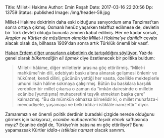 Title: Millet-i Hakime
Author: Emin Reşah
Date:  2017-03-16 22:20:56
Dp: 13759
Status: published
Image: /img/header-59.jpg

Millet-i Hakime doktrinin daha eski olduğunu sanıyordum ama Tanzimat'tan sonra
ortaya çıkmış. Osmanlı henüz yaşarken telaffuz edilmese de, devletin bir Türk
devleti olduğu bununla zımnen kabul edilmiş. Her ne kadar sorsak, *Araplar ve
Kürtler de müslüman olmakla Millet-i Hakime'ye dahildir* cevabı alacak olsak da,
bilhassa 1909'dan sonra artık Türklük önemli bir vasıf.

[Hakan Erdem diğer unsurların akıbetinin de tartışıldığını söylüyor.](http://m.karar.com/yazarlar/hakan-erdem/siyasi-oportunizme-ovgu-3244) Yazıda
genel olarak *bükemediğin eli öpmek* diye özetlenecek bir politika buldum:

> Millet-i hâkime, diğer milletlerin arasına göç ettirilirmiş. “Milel-i
> mahkûme”nin dili, edebiyatı baskı altına alınarak gelişmesi önlenir ve
> hükûmet, kendi dilini, gücünün yettiği her vasıta, özellikle mekteplerle umumi
> lisân hâline sokmaya çalışırmış. Bütün bu baskılara karşılık verebilen bir
> millet çıkarsa o zaman da “imkân dairesinde o milletin ecânibe [yurtdışına]
> muhaceretini teşvik etmekten başka çare” kalmazmış. “Bu da mümkün olmazsa
> bilmelidir ki, o millet muhafaza-i mevcudiyete, yaşamaya ve belki iddia-i
> istiklâle namzettir” diyor.

Zamanımızın en önemli politik derdinin buradaki çizgide nerede olduğunu görmek
için bakıyoruz, *ecanibe muhaceretini teşvik etmek* safhasında mıyız? Ecanibe
değil de, Türkiye'nin batısına mı göç ettiriliyor? Bunu yapamazsak Kürtler
*iddia-ı istiklale namzet* olacak sanırım.


